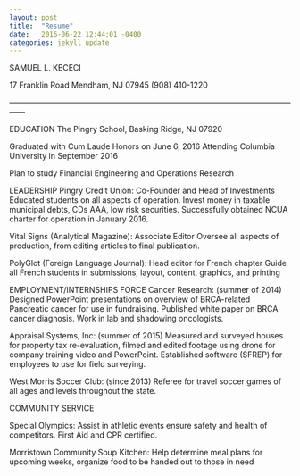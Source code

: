 ```yaml
---
layout: post
title:  "Resume"
date:   2016-06-22 12:44:01 -0400
categories: jekyll update
---
```

SAMUEL L. KECECI

17 Franklin Road Mendham, NJ 07945 (908) 410-1220

––––––––––––––––––––––––––––––––––––––––––––––––––––––––––––––––––––––––––––


EDUCATION
The Pingry School, Basking Ridge, NJ 07920

Graduated with Cum Laude Honors on June 6, 2016 Attending Columbia University in September 2016

Plan to study Financial Engineering and Operations Research


LEADERSHIP
Pingry Credit Union: Co-Founder and Head of Investments
Educated students on all aspects of operation. Invest money in taxable municipal debts, CDs AAA, low risk securities. Successfully obtained NCUA charter for operation in January 2016.

Vital Signs (Analytical Magazine): Associate Editor
Oversee all aspects of production, from editing articles to final publication.

PolyGlot (Foreign Language Journal): Head editor for French chapter Guide all French students in submissions, layout, content, graphics, and printing


EMPLOYMENT/INTERNSHIPS
FORCE Cancer Research: (summer of 2014)
Designed PowerPoint presentations on overview of BRCA-related Pancreatic cancer for use in fundraising. 
Published white paper on BRCA cancer diagnosis. Work in lab and shadowing oncologists.

Appraisal Systems, Inc: (summer of 2015)
Measured and surveyed houses for property tax re-evaluation, filmed and edited footage using drone for company training video and PowerPoint. Established software (SFREP) for employees to use for field surveying.

West Morris Soccer Club: (since 2013)
Referee for travel soccer games of all ages and levels throughout the state.


COMMUNITY SERVICE

Special Olympics:
Assist in athletic events ensure safety and health of competitors. First Aid and CPR certified.

Morristown Community Soup Kitchen:
Help determine meal plans for upcoming weeks, organize food to be handed out to those in need
